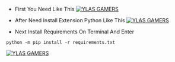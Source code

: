 - First You Need Like This
[![YLAS GAMERS](https://img001.prntscr.com/file/img001/6iDuOGpDRFCoGCWE4XRXmQ.png)](https://github.com/ylasgamers/sonictestnet)

- After Need Install Extension Python Like This
[![YLAS GAMERS](https://img001.prntscr.com/file/img001/tjRxiDmZSpCQB4qoBPZO8A.png)](https://github.com/ylasgamers/sonictestnet)

- Next Install Requirements On Terminal And Enter
```
python -m pip install -r requirements.txt
```
[![YLAS GAMERS](https://img001.prntscr.com/file/img001/E7Xsc27PQwmpgdiUZNuMVA.png)](https://github.com/ylasgamers/sonictestnet)
